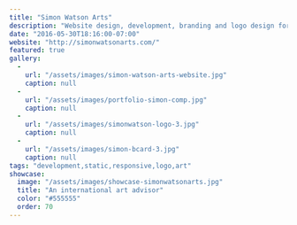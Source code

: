 ```yaml
---
title: "Simon Watson Arts"
description: "Website design, development, branding and logo design for Simon Watson, a renowned curator and art advisor based in New York City and São Paulo."
date: "2016-05-30T18:16:00-07:00"
website: "http://simonwatsonarts.com/"
featured: true
gallery:
  -
    url: "/assets/images/simon-watson-arts-website.jpg"
    caption: null
  -
    url: "/assets/images/portfolio-simon-comp.jpg"
    caption: null
  -
    url: "/assets/images/simonwatson-logo-3.jpg"
    caption: null
  -
    url: "/assets/images/simon-bcard-3.jpg"
    caption: null
tags: "development,static,responsive,logo,art"
showcase:
  image: "/assets/images/showcase-simonwatsonarts.jpg"
  title: "An international art advisor"
  color: "#555555"
  order: 70
---
```

